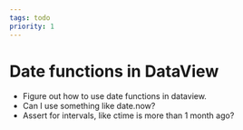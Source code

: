 ```yaml
---
tags: todo
priority: 1
---
```

# Date functions in DataView
- Figure out how to use date functions in dataview.
- Can I use something like date.now?
- Assert for intervals, like ctime is more than 1 month ago?